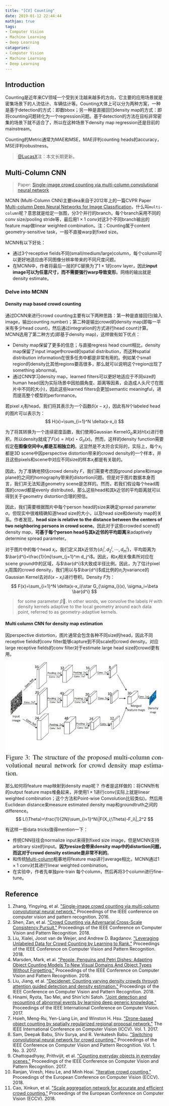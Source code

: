 ```yaml
---
title: "[CV] Counting"
date: 2019-01-12 22:44:44
mathjax: true
tags:
- Computer Vision
- Machine Learning
- Deep Learning
catagories:
- Computer Vision
- Machine Learning
- Deep Learning
---
```

## Introduction
Counting是近年来CV领域一个受到关注越来越多的方向，它主要的应用场景就是密集场景下的人流估计、车辆估计等。Counting大体上可以分为两种方案，一种是基于detection的方式：即数bbox；另一种是直接回归density map的方式：即将counting问题转化为一个regression问题。基于detection的方法在目标非常密集的场景下就不适合了，所以在这种场景下density map regression还是目前的mainstream。

Counting的Metric通常为MAE和MSE，MAE评判counting heads的accuracy，MSE评判robustness。


> [@LucasX](https://www.zhihu.com/people/xulu-0620/activities)注：本文长期更新。


## Multi-Column CNN
> Paper: [Single-image crowd counting via multi-column convolutional neural network](http://openaccess.thecvf.com/content_cvpr_2016/papers/Zhang_Single-Image_Crowd_Counting_CVPR_2016_paper.pdf)

MCNN (Multi-Column CNN)主要idea来自于2012年上的一篇CVPR Paper [Multi-column Deep Neural Networks for Image Classification](https://arxiv.org/pdf/1202.2745.pdf)，什么叫```multi-column```呢？意思就是给定一张图，分3个并行的branch，每个branch采用不同的conv size/pooling stride等，最后用$1\times 1$ conv对这3个不同branch输出的feature map做linear weighted combination。注：Counting属于content geometry-sensitive task，一般不直接warp到fixed size。

MCNN有以下好处：
* 通过3个receptive fields不同(small/medium/large)column，每个column可以更好地适应由不同图像分辨率带来的不同尺度问题。
* 在MCNN中，作者将最后一层的FC替换为了$1\times 1$的conv layer，因此**input image可以为任意尺寸，而不需要强行warp导致变形**。网络的输出就是density estimate。

### Delve into MCNN
#### Density map based crowd counting
通过DCNN来进行crowd counting主要有以下两种思路：第一种是直接回归(输入image，输出counting number)；第二种是输出crowd的density map(即每一平米有多少head count)，然后通过integration的方式进行head count计算。MCNN选用了第二种方式(即基于density map)，这样做有如下优点：
* Density map保留了更多的信息；与直接regress head count相比，density map保留了input image中crowd的spatial distribution，而这种spatial distribution information在很多任务中都是非常有用的。例如某个small region的density比其他regions要高很多，那么就可以说明这个region出现了something abnormal。
* 通过CNN学习density map，learned filters可以更好地适应于不同size的human head(因为实际场景中因拍摄角度、距离等因素，会造成人头尺寸在图片中不同的大小)，因此这些learned filters会更加semantic meaningful，进而提高整个模型的performance。

若pixel $x_i$有head，我们将其表示为一个函数$\delta(x-x_i)$，因此有$N$个labeled head的图片可以表示为：
$$
H(x)=\sum_{i=1}^N \delta(x-x_i)
$$

为了将其转换为一个连续密度函数，我们使用Gaussian Kernel$G_{\sigma}$来对$H(x)$进行卷积，所以density就成了$F(x)=H(x)\star G_{\sigma}(x)$。然而，这样的density function需要假定**在图像空间中$x_i$都是互相独立的**。这显然是不太符合实际的，实际上，每个$x_i$都是3D scene中因perspective distortion带来的crowd density的一个样本，并且这些pixels和scene中对应不同size的样本$x_i$都是有关联的。

因此，为了准确地预估crowd density $F$，我们需要考虑因ground plane和image plane的之间的homography带来的distortion问题。但是对于图片数据本身而言，我们并无法知道geometry scene是怎样的。然而，若我们假设每个head周围的crowd都是evenly distributed，那么这些head和其k近邻的平均距离就可以得到关于geometry distortion合理的预估。

因此，我们需要根据图片中每个person head的size来确定spread parameter $\sigma$。但现实中很难精确知道head size的大小，以及head size和density map的关系。作者发现，**head size is relative to the distance between the centers of two neighboring persons in crowd scene**。因此对于这些crowded scene的density map，**可基于每个person head与其k近邻的平均距离**来adaptively determine spread parameter。

对于图片中的每个head $x_i$，我们定义其k近邻为$\{d_1^i,d_2^i,\cdots,d_m^i\}$，平均距离为$\bar{d^i}=\frac{1}{m}\sum_{j=1}^m d_j^i$。因此，和$x_i$相关像素所对应在scene ground中的区域，与$\bar{d^i}$大致成半径比例。因此，为了估计pixel $x_i$周围的crowd density，我们用以与$\bar{d^i}$成比例的$\sigma_i$为variance的Gaussian Kernel去对$\delta(x-x_i)$进行卷积。Density $F$为：
$$
F(x)=\sum_{i=1}^N \delta(x-x_i)\star G_{\sigma_i}(x), \sigma_i=\beta \bar{d^i}
$$
> for some parameter $\beta$. In other words, we convolve the labels $H$ with density kernels adaptive to the local geometry around each data point, referred to as geometry-adaptive kernels.

#### Multi column CNN for density map estimation
因perspective distortion，图片通常会包含各种不同size的head，因此不同receptive fields的conv filter能够capture到不同scale的crowd density。对应large receptive fields的conv filter对于estimate large head size的crowd更有用。

![MCNN](https://raw.githubusercontent.com/lucasxlu/blog/master/source/_posts/cv-counting/MCNN.jpg)

那么如何将feature map映射到density map呢？
作者是这样做的：将CNN所有的output feature maps堆叠起来，并使用$1\times 1$进行conv(实际上就是linear weighted combination；这个方法和Point-wise Convolution比较类似)。然后用Euclidean distance来measure estimated density map和groundtruth之间的difference。
$$
L(\Theta)=\frac{1}{2N}\sum_{i=1}^N\|F(X_i;\Theta)-F_i\|_2^2
$$

有这样一些data tricks值得mention一下：
* 传统CNN往往会normalize input来得到fixed size image，但是MCNN支持arbitrary size的input。**因为resize会带来density map中的distortion问题，而这对于crowd density estimate是非常不利的**。
* 和传统[Multi-column](https://arxiv.org/pdf/1202.2745.pdf)粗暴地将feature map进行average相比，MCNN通过$1\times 1$ conv对其进行linear weighted combination。
* 在实验中，作者先单独pre-train 每个column，然后再将3个column进行fine-tune。



## Reference
1. Zhang, Yingying, et al. ["Single-image crowd counting via multi-column convolutional neural network."](http://openaccess.thecvf.com/content_cvpr_2016/papers/Zhang_Single-Image_Crowd_Counting_CVPR_2016_paper.pdf) Proceedings of the IEEE conference on computer vision and pattern recognition. 2016.
2. Shen, Zan, et al. ["Crowd Counting via Adversarial Cross-Scale Consistency Pursuit."](http://openaccess.thecvf.com/content_cvpr_2018/papers/Shen_Crowd_Counting_via_CVPR_2018_paper.pdf) Proceedings of the IEEE Conference on Computer Vision and Pattern Recognition. 2018.
3. Liu, Xialei, Joost van de Weijer, and Andrew D. Bagdanov. ["Leveraging Unlabeled Data for Crowd Counting by Learning to Rank."](http://openaccess.thecvf.com/content_cvpr_2018/papers/Liu_Leveraging_Unlabeled_Data_CVPR_2018_paper.pdf) Proceedings of the IEEE Conference on Computer Vision and Pattern Recognition. 2018.
4. Marsden, Mark, et al. ["People, Penguins and Petri Dishes: Adapting Object Counting Models To New Visual Domains And Object Types Without Forgetting."](http://openaccess.thecvf.com/content_cvpr_2018/papers/Marsden_People_Penguins_and_CVPR_2018_paper.pdf) Proceedings of the IEEE Conference on Computer Vision and Pattern Recognition. 2018.
5. Liu, Jiang, et al. ["Decidenet: Counting varying density crowds through attention guided detection and density estimation."](http://openaccess.thecvf.com/content_cvpr_2018/papers/Liu_DecideNet_Counting_Varying_CVPR_2018_paper.pdf) Proceedings of the IEEE Conference on Computer Vision and Pattern Recognition. 2018.
6. Hinami, Ryota, Tao Mei, and Shin'ichi Satoh. ["Joint detection and recounting of abnormal events by learning deep generic knowledge."](http://openaccess.thecvf.com/content_ICCV_2017/papers/Hinami_Joint_Detection_and_ICCV_2017_paper.pdf) Proceedings of the IEEE International Conference on Computer Vision. 2017.
7. Hsieh, Meng-Ru, Yen-Liang Lin, and Winston H. Hsu. ["Drone-based object counting by spatially regularized regional proposal network."](http://openaccess.thecvf.com/content_ICCV_2017/papers/Hsieh_Drone-Based_Object_Counting_ICCV_2017_paper.pdf) The IEEE International Conference on Computer Vision (ICCV). Vol. 1. 2017.
8. Sam, Deepak Babu, Shiv Surya, and R. Venkatesh Babu. ["Switching convolutional neural network for crowd counting."](http://openaccess.thecvf.com/content_cvpr_2017/papers/Sam_Switching_Convolutional_Neural_CVPR_2017_paper.pdf) Proceedings of the IEEE Conference on Computer Vision and Pattern Recognition. Vol. 1. No. 3. 2017.
9.  Chattopadhyay, Prithvijit, et al. ["Counting everyday objects in everyday scenes."](http://openaccess.thecvf.com/content_cvpr_2017/papers/Chattopadhyay_Counting_Everyday_Objects_CVPR_2017_paper.pdf) Proceedings of the IEEE Conference on Computer Vision and Pattern Recognition. 2017.
10. Ranjan, Viresh, Hieu Le, and Minh Hoai. ["Iterative crowd counting."](http://openaccess.thecvf.com/content_ECCV_2018/papers/Viresh_Ranjan_Iterative_Crowd_Counting_ECCV_2018_paper.pdf) Proceedings of the European Conference on Computer Vision (ECCV). 2018.
11. Cao, Xinkun, et al. ["Scale aggregation network for accurate and efficient crowd counting."](http://openaccess.thecvf.com/content_ECCV_2018/papers/Xinkun_Cao_Scale_Aggregation_Network_ECCV_2018_paper.pdf) Proceedings of the European Conference on Computer Vision (ECCV). 2018.
